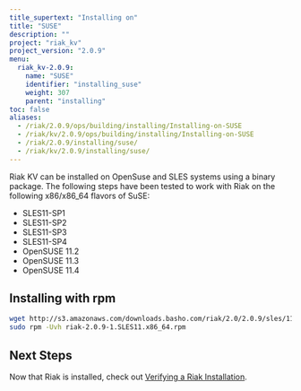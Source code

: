```yaml
---
title_supertext: "Installing on"
title: "SUSE"
description: ""
project: "riak_kv"
project_version: "2.0.9"
menu:
  riak_kv-2.0.9:
    name: "SUSE"
    identifier: "installing_suse"
    weight: 307
    parent: "installing"
toc: false
aliases:
  - /riak/2.0.9/ops/building/installing/Installing-on-SUSE
  - /riak/kv/2.0.9/ops/building/installing/Installing-on-SUSE
  - /riak/2.0.9/installing/suse/
  - /riak/kv/2.0.9/installing/suse/
---
```


[install verify]: /riak/kv/2.0.9/setup/installing/verify

Riak KV can be installed on OpenSuse and SLES systems using a binary package. The following steps have been tested to work with Riak on
the following x86/x86_64 flavors of SuSE:

* SLES11-SP1
* SLES11-SP2
* SLES11-SP3
* SLES11-SP4
* OpenSUSE 11.2
* OpenSUSE 11.3
* OpenSUSE 11.4

## Installing with rpm

```bash
wget http://s3.amazonaws.com/downloads.basho.com/riak/2.0/2.0.9/sles/11/riak-2.0.9-1.SLES11.x86_64.rpm
sudo rpm -Uvh riak-2.0.9-1.SLES11.x86_64.rpm
```

## Next Steps

Now that Riak is installed, check out [Verifying a Riak Installation][install verify].
